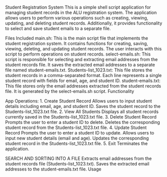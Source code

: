Student Registration System
This is a simple shell script application for managing student records in the ALU registration system. The application allows users to perform various operations such as creating, viewing, updating, and deleting student records. Additionally, it provides functionality to select and save student emails to a separate file.

Files Included
main.sh: This is the main script file that implements the student registration system. It contains functions for creating, saving, viewing, deleting, and updating student records. The user interacts with this script to perform operations on student records.
select-emails.sh: This script is responsible for selecting and extracting email addresses from the student records file. It saves the extracted email addresses to a separate file named student-emails.txt.
Students-list_1023.txt: This file stores the student records in a comma-separated format. Each line represents a single student record with fields for email, age, and student ID.
student-emails.txt: This file stores only the email addresses extracted from the student records file. It is generated by the select-emails.sh script.
Functionality

App Operations:
    1. Create Student Record
    Allows users to input student details including email, age, and student ID.
    Saves the student record to the Students-list_1023.txt file.
    2. View All Students
    Displays all student records currently saved in the Students-list_1023.txt file.
    3. Delete Student Record
    Prompts the user to enter a student ID to delete.
    Deletes the corresponding student record from the Students-list_1023.txt file.
    4. Update Student Record
    Prompts the user to enter a student ID to update.
    Allows users to input new student details (email and age).
    Updates the corresponding student record in the Students-list_1023.txt file.
    5. Exit
    Terminates the application.

SEARCH AND SORTING INTO A FILE
    Extracts email addresses from the student records file (Students-list_1023.txt).
    Saves the extracted email addresses to the student-emails.txt file.
    Usage

